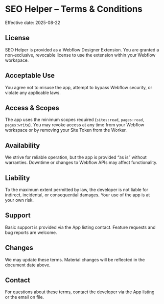 # SEO Helper – Terms & Conditions

Effective date: 2025-08-22

## License
SEO Helper is provided as a Webflow Designer Extension. You are granted a non‑exclusive, revocable license to use the extension within your Webflow workspace.

## Acceptable Use
You agree not to misuse the app, attempt to bypass Webflow security, or violate any applicable laws.

## Access & Scopes
The app uses the minimum scopes required (`sites:read`, `pages:read`, `pages:write`). You may revoke access at any time from your Webflow workspace or by removing your Site Token from the Worker.

## Availability
We strive for reliable operation, but the app is provided “as is” without warranties. Downtime or changes to Webflow APIs may affect functionality.

## Liability
To the maximum extent permitted by law, the developer is not liable for indirect, incidental, or consequential damages. Your use of the app is at your own risk.

## Support
Basic support is provided via the App listing contact. Feature requests and bug reports are welcome.

## Changes
We may update these terms. Material changes will be reflected in the document date above.

## Contact
For questions about these terms, contact the developer via the App listing or the email on file.
